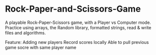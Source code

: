 # Rock-Paper-and-Scissors-Game
A playable Rock-Paper-Scissors game, with a Player vs Computer mode. Practice using arrays, the Random library, formatted strings, read & write files and algorithms. 

Feature:
Adding new players
Record scores locally
Able to pull previous game socre with same player name
